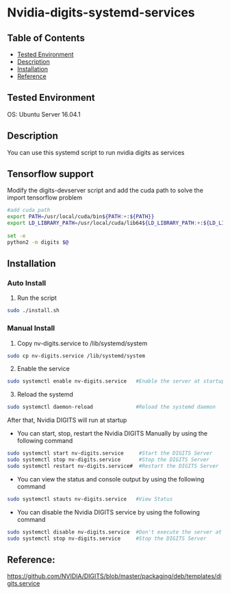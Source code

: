 # Nvidia-digits-systemd-services

## Table of Contents
* [Tested Environment](README.md#tested-environment)
* [Description](README.md#description)
* [Installation](README.md#installation)
* [Reference](README.md#reference)

## Tested Environment

OS: Ubuntu Server 16.04.1

## Description

You can use this systemd script to run nvidia digits as services

## Tensorflow support
Modify the digits-devserver script and add the cuda path to solve the import tensorflow problem
```bash
#add cuda path
export PATH=/usr/local/cuda/bin${PATH:+:${PATH}}
export LD_LIBRARY_PATH=/usr/local/cuda/lib64${LD_LIBRARY_PATH:+:${LD_LIBRARY_PATH}}
 
set -e
python2 -m digits $@
```

## Installation

### Auto Install

1. Run the script

 ```bash
sudo ./install.sh
```

### Manual Install

1. Copy nv-digits.service to /lib/systemd/system

 ```bash
sudo cp nv-digits.service /lib/systemd/system
```
2. Enable the service

 ```bash
sudo systemctl enable nv-digits.service   #Enable the server at startup
```
3. Reload the systemd

 ```bash
sudo systemctl daemon-reload              #Reload the systemd daemon
```
After that, Nvidia DIGITS will run at startup

* You can start, stop, restart the Nvidia DIGITS Manually by using the following command

 ```bash
sudo systemctl start nv-digits.service     #Start the DIGITS Server
sudo systemctl stop nv-digits.service      #Stop the DIGITS Server
sudo systemctl restart nv-digits.service#  #Restart the DIGITS Server
```
* You can view the status and console output by using the following command
 ```bash
sudo systemctl stauts nv-digits.service   #View Status
```

* You can disable the Nvidia DIGITS service by using the following command
 ```bash
sudo systemctl disable nv-digits.service  #Don't execute the server at startup
sudo systemctl stop nv-digits.service     #Stop the DIGITS Server
```

## Reference:
https://github.com/NVIDIA/DIGITS/blob/master/packaging/deb/templates/digits.service
